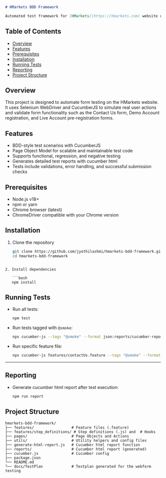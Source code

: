 

````markdown
# HMarkets BDD Framework

Automated test framework for [HMarkets](https://hmarkets.com) website using Selenium WebDriver with JavaScript and CucumberJS for BDD.

````

## Table of Contents

- [Overview](#overview)  
- [Features](#features)  
- [Prerequisites](#prerequisites)  
- [Installation](#installation)  
- [Running Tests](#running-tests)  
- [Reporting](#reporting)  
- [Project Structure](#project-structure)  


## Overview

This project is designed to automate form testing on the HMarkets website. It uses Selenium WebDriver and CucumberJS to simulate real user actions and validate form functionality such as the Contact Us form, Demo Account registration, and Live Account pre-registration forms.


## Features

- BDD-style test scenarios with CucumberJS  
- Page Object Model for scalable and maintainable test code  
- Supports functional, regression, and negative testing  
- Generates detailed test reports with cucumber html   
- Tests include validations, error handling, and successful submission checks  


## Prerequisites

- Node.js v18+  
- npm or yarn  
- Chrome browser (latest)  
- ChromeDriver compatible with your Chrome version  


## Installation

1. Clone the repository

   ```bash
   git clone https://github.com/jyothilashmi/hmarkets-bdd-framework.git
   cd hmarkets-bdd-framework
```

2. Install dependencies

   ```bash
   npm install
   ```

## Running Tests

* Run all tests:

  ```bash
  npm test
  ```

* Run tests tagged with `@smoke`:

  ```bash
  npx cucumber-js --tags "@smoke" --format json:reports/cucumber-report.json
  ```

* Run specific feature file:

  ```bash
  npx cucumber-js features/contactUs.feature --tags "@smoke" --format json:reports/cucumber-report.json
  ```

---

## Reporting

* Generate cucumber html report after test execution:

  ```bash
  npm run report
  ```

## Project Structure

```
hmarkets-bdd-framework/
├── features/                 # Feature files (.feature)
├── features/step_definitions/ # Step definitions (.js) and  # Hooks 
├── pages/                    # Page Objects and Actions
├── utils/                    # Utility helpers and config files
├── generate-html-report.js   # Cucumber html report function
├── reports/                  # Cucumber html report (generated)
├── cucumber.js               # Cucumber config
├── package.json
└── README.md
└── docs/TestPlan             # Testplan generated for the webform testing
```
